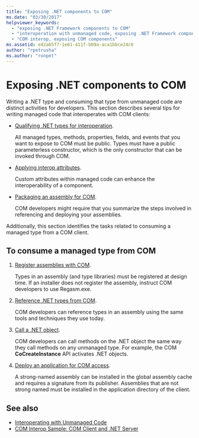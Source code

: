 ```yaml
---
title: "Exposing .NET components to COM"
ms.date: "03/30/2017"
helpviewer_keywords:
  - "exposing .NET Framework components to COM"
  - "interoperation with unmanaged code, exposing .NET Framework components"
  - "COM interop, exposing COM components"
ms.assetid: e42a65f7-1e61-411f-b09a-aca1bbce24c6
author: "rpetrusha"
ms.author: "ronpet"
---
```

# Exposing .NET components to COM

Writing a .NET type and consuming that type from unmanaged code are distinct activities for developers. This section describes several tips for writing managed code that interoperates with COM clients:

- [Qualifying .NET types for interoperation](../../standard/native-interop/qualify-net-types-for-interoperation.md).

     All managed types, methods, properties, fields, and events that you want to expose to COM must be public. Types must have a public parameterless constructor, which is the only constructor that can be invoked through COM.

- [Applying interop attributes](../../standard/native-interop/apply-interop-attributes.md).

     Custom attributes within managed code can enhance the interoperability of a component.

- [Packaging an assembly for COM](../../../docs/framework/interop/packaging-an-assembly-for-com.md).

     COM developers might require that you summarize the steps involved in referencing and deploying your assemblies.

 Additionally, this section identifies the tasks related to consuming a managed type from a COM client.

## To consume a managed type from COM

1. [Register assemblies with COM](../../../docs/framework/interop/registering-assemblies-with-com.md).

     Types in an assembly (and type libraries) must be registered at design time. If an installer does not register the assembly, instruct COM developers to use Regasm.exe.

2. [Reference .NET types from COM](../../../docs/framework/interop/how-to-reference-net-types-from-com.md).

     COM developers can reference types in an assembly using the same tools and techniques they use today.

3. [Call a .NET object](https://docs.microsoft.com/previous-versions/dotnet/netframework-4.0/8hw8h46b(v=vs.100)).

     COM developers can call methods on the .NET object the same way they call methods on any unmanaged type. For example, the COM **CoCreateInstance** API activates .NET objects.

4. [Deploy an application for COM access](https://docs.microsoft.com/previous-versions/dotnet/netframework-4.0/c2850st8(v=vs.100)).

     A strong-named assembly can be installed in the global assembly cache and requires a signature from its publisher. Assemblies that are not strong named must be installed in the application directory of the client.

## See also

- [Interoperating with Unmanaged Code](../../../docs/framework/interop/index.md)
- [COM Interop Sample: COM Client and .NET Server](../../../docs/framework/interop/com-interop-sample-com-client-and-net-server.md)

